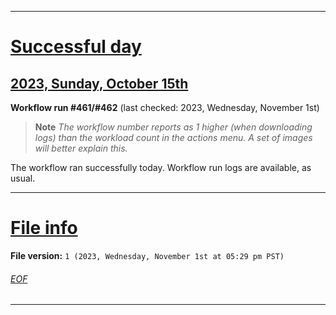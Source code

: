 
***

# [Successful day](#Successful-day)

## [2023, Sunday, October 15th](#2023-Sunday-October-15th)

**Workflow run #461/#462** (last checked: 2023, Wednesday, November 1st)

> **Note** _The workflow number reports as 1 higher (when downloading logs) than the workload count in the actions menu. A set of images will better explain this._

The workflow ran successfully today. Workflow run logs are available, as usual.

***

# [File info](#File-info)

**File version:** `1 (2023, Wednesday, November 1st at 05:29 pm PST)`

###### [EOF](#EOF)

***
